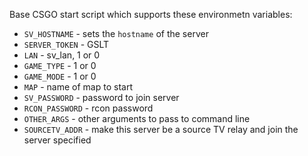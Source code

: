 
Base CSGO start script which supports these environmetn variables:

* `SV_HOSTNAME` - sets the `hostname` of the server
* `SERVER_TOKEN` - GSLT
* `LAN` - sv\_lan, 1 or 0
* `GAME_TYPE` - 1 or 0
* `GAME_MODE` - 1 or 0
* `MAP` - name of map to start
* `SV_PASSWORD` - password to join server
* `RCON_PASSWORD` - rcon password
* `OTHER_ARGS` - other arguments to pass to command line 
* `SOURCETV_ADDR` - make this server be a source TV relay and join the server specified

